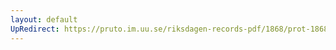 ```yaml
---
layout: default
UpRedirect: https://pruto.im.uu.se/riksdagen-records-pdf/1868/prot-1868--fk--128/prot-1868--fk--128_022.pdf
---
```

